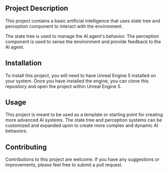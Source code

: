 ## Project Description
This project contains a basic artificial intelligence that uses state tree and perception component to interact with the environment.

The state tree is used to manage the AI agent's behavior. The perception component is used to sense the environment and provide feedback to the AI agent.

## Installation
To install this project, you will need to have Unreal Engine 5 installed on your system. Once you have installed the engine, you can clone this repository and open the project within Unreal Engine 5.

## Usage
This project is meant to be used as a template or starting point for creating more advanced AI systems. The state tree and perception systems can be customized and expanded upon to create more complex and dynamic AI behaviors.

## Contributing
Contributions to this project are welcome. If you have any suggestions or improvements, please feel free to submit a pull request.
